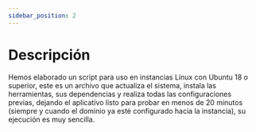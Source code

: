 ```yaml
---
sidebar_position: 2
---
```


# Descripción

Hemos elaborado un script para uso en instancias Linux con Ubuntu 18 o superior, este es un archivo que actualiza el sistema, instala las herramientas, sus dependencias y realiza todas las configuraciones previas, dejando el aplicativo listo para probar en menos de 20 minutos (siempre y cuando el dominio ya esté configurado hacia la instancia), su ejecución es muy sencilla.
